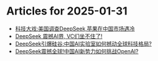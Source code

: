 # Articles for 2025-01-31

- [科技大戏:美国调查DeepSeek,苹果在中国市场遇冷](https://keithhchen.github.io/wpa-md-previews/2025-01-31/html/科技大戏美国调查DeepSeek苹果在中国市场遇冷.html)
- [DeepSeek 震撼AI界, VC们坐不住了!](https://keithhchen.github.io/wpa-md-previews/2025-01-31/html/DeepSeek-震撼AI界-VC们坐不住了.html)
- [DeepSeek引爆硅谷:中国AI实验室如何撼动全球科技格局?](https://keithhchen.github.io/wpa-md-previews/2025-01-31/html/DeepSeek引爆硅谷中国AI实验室如何撼动全球科技格局.html)
- [DeepSeek震撼全球!中国AI新势力如何挑战OpenAI?](https://keithhchen.github.io/wpa-md-previews/2025-01-31/html/DeepSeek震撼全球中国AI新势力如何挑战OpenAI.html)